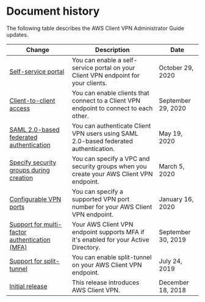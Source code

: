 # Document history<a name="WhatsNew"></a>

The following table describes the AWS Client VPN Administrator Guide updates\.

| Change | Description | Date | 
| --- |--- |--- |
| [Self\-service portal](https://docs.aws.amazon.com/vpn/latest/clientvpn-admin/cvpn-working-endpoints.html) | You can enable a self\-service portal on your Client VPN endpoint for your clients\. | October 29, 2020 | 
| [Client\-to\-client access](https://docs.aws.amazon.com/vpn/latest/clientvpn-admin/scenario-client-to-client.html) | You can enable clients that connect to a Client VPN endpoint to connect to each other\. | September 29, 2020 | 
| [SAML 2\.0\-based federated authentication](https://docs.aws.amazon.com/vpn/latest/clientvpn-admin/client-authentication.html#federated-authentication) | You can authenticate Client VPN users using SAML 2\.0\-based federated authentication\. | May 19, 2020 | 
| [Specify security groups during creation](https://docs.aws.amazon.com/vpn/latest/clientvpn-admin/cvpn-working-endpoints.html#cvpn-working-endpoint-create) | You can specify a VPC and security groups when you create your AWS Client VPN endpoint\. | March 5, 2020 | 
| [Configurable VPN ports](https://docs.aws.amazon.com/vpn/latest/clientvpn-admin/cvpn-working-endpoints.html#cvpn-working-endpoint-create) | You can specify a supported VPN port number for your AWS Client VPN endpoint\. | January 16, 2020 | 
| [Support for multi\-factor authentication \(MFA\)](https://docs.aws.amazon.com/vpn/latest/clientvpn-admin/authentication-authorization.html#ad) | Your AWS Client VPN endpoint supports MFA if it's enabled for your Active Directory\. | September 30, 2019 | 
| [Support for split\-tunnel](https://docs.aws.amazon.com/vpn/latest/clientvpn-admin/split-tunnel-vpn.html) | You can enable split\-tunnel on your AWS Client VPN endpoint\. | July 24, 2019 | 
| [Initial release](#WhatsNew) | This release introduces AWS Client VPN\. | December 18, 2018 | 